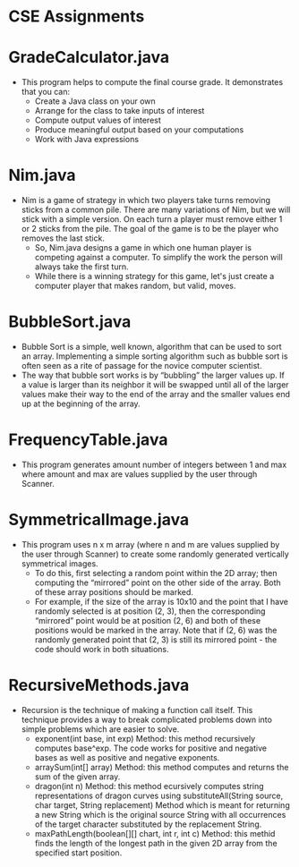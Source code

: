 # CSE Assignments

# GradeCalculator.java
* This program helps to compute the final course grade. It demonstrates that you can:
  * Create a Java class on your own
  * Arrange for the class to take inputs of interest
  * Compute output values of interest
  * Produce meaningful output based on your computations
  * Work with Java expressions

# Nim.java
* Nim is a game of strategy in which two players take turns removing sticks from a common pile. There are many variations of Nim, but we will stick with a simple version. On each turn a player must remove either 1 or 2 sticks from the pile. The goal of the game is to be the player who removes the last stick.
  * So, Nim.java designs a game in which one human player is competing against a computer. To simplify the work the person will always take the first turn.
  * While there is a winning strategy for this game, let's just create a computer player that makes random, but valid, moves.

# BubbleSort.java
* Bubble Sort is a simple, well known, algorithm that can be used to sort an array. Implementing a simple sorting algorithm such as bubble sort is often seen as a rite of passage for the novice computer scientist.
* The way that bubble sort works is by “bubbling” the larger values up. If a value is larger than its neighbor it will be swapped until all of the larger values make their way to the end of the array and the smaller values end up at the beginning of the array.

# FrequencyTable.java
* This program generates amount number of integers between 1 and max where amount and max are values supplied by the user through Scanner.

# SymmetricalImage.java
* This program uses n x m array (where n and m are values supplied by the user through Scanner) to create some randomly generated vertically symmetrical images.
  * To do this, first selecting a random point within the 2D array; then computing the “mirrored” point on the other side of the array. Both of these array positions should be marked.
  * For example, if the size of the array is 10x10 and the point that I have randomly selected is at position (2, 3), then the corresponding “mirrored” point would be at position (2, 6) and both of these positions would be marked in the array. Note that if (2, 6) was the randomly generated point that (2, 3) is still its mirrored point - the code should work in both situations.

# RecursiveMethods.java
* Recursion is the technique of making a function call itself. This technique provides a way to break complicated problems down into simple problems which are easier to solve.
  * exponent(int base, int exp) Method: this method recursively computes base^exp. The code works for positive and negative bases as well as positive and negative exponents.
  * arraySum(int[] array) Method: this method computes and returns the sum of the given array.
  * dragon(int n) Method: this method ecursively computes string representations of dragon curves using substituteAll(String source, char target, String replacement) Method which is meant for returning a new String which is the original source String with all occurrences of the target character substituted by the replacement String.
  * maxPathLength(boolean[][] chart, int r, int c) Method: this methid finds the length of the longest path in the given 2D array from the specified start position.

  
